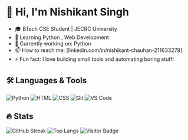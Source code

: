 # 👋 Hi, I'm Nishikant Singh
- 🎓 BTech CSE Student | JECRC University
- 🤖 Learning Python , Web Development
- 🔭 Currently working on: Python 
- 📫 How to reach me: [linkedin.com/in/nishikant-chauhan-211633279]
- ⚡ Fun fact: I love building small tools and automating boring stuff!

## 🛠️ Languages & Tools
![Python](https://img.shields.io/badge/Python-3776AB?logo=python&logoColor=white)
![HTML](https://img.shields.io/badge/HTML5-E34F26?logo=html5&logoColor=white)
![CSS](https://img.shields.io/badge/CSS3-1572B6?logo=css3&logoColor=white)
![Git](https://img.shields.io/badge/Git-F05032?logo=git&logoColor=white)
![VS Code](https://img.shields.io/badge/VS_Code-007ACC?logo=visual-studio-code&logoColor=white)

## 🔥 Stats
![GitHub Streak](https://github-readme-streak-stats.herokuapp.com/?user=Nishikant7777)
![Top Langs](https://github-readme-stats.vercel.app/api/top-langs/?username=Nishikant7777&layout=compact) 
![Visitor Badge](https://komarev.com/ghpvc/?username=Nishikant7777&color=blue)


